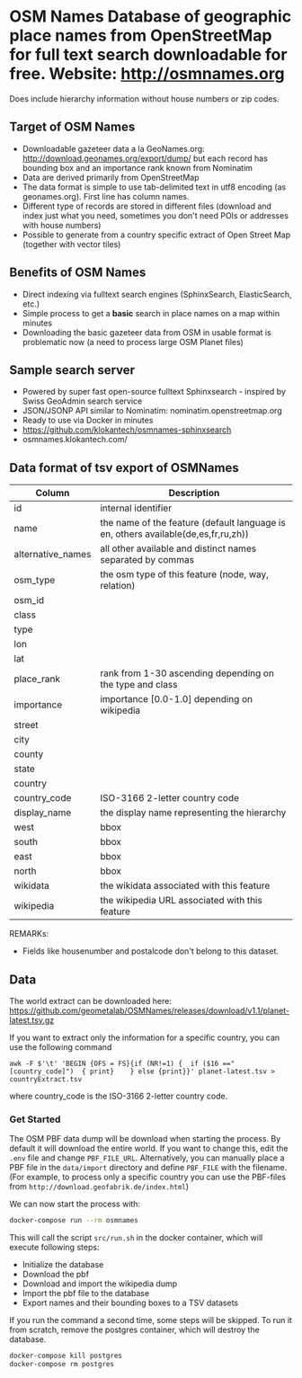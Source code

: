 # OSM Names Database of geographic place names from OpenStreetMap for full text search downloadable for free. Website: http://osmnames.org
Does include hierarchy information without house numbers or zip codes.

## Target of OSM Names

- Downloadable gazeteer data a la GeoNames.org: http://download.geonames.org/export/dump/ but each record has bounding box and an importance rank known from Nominatim
- Data are derived primarily from OpenStreetMap
- The data format is simple to use tab-delimited text in utf8 encoding (as geonames.org). First line has column names.
- Different type of records are stored in different files (download and index just what you need, sometimes you don't need POIs or addresses with house numbers)
- Possible to generate from a country specific extract of Open Street Map (together with vector tiles)

## Benefits of OSM Names

- Direct indexing via fulltext search engines (SphinxSearch, ElasticSearch, etc.)
- Simple process to get a **basic** search in place names on a map within minutes
- Downloading the basic gazeteer data from OSM in usable format is problematic now (a need to process large OSM Planet files)

## Sample search server

- Powered by super fast open-source fulltext Sphinxsearch - inspired by Swiss GeoAdmin search service
- JSON/JSONP API similar to Nominatim: nominatim.openstreetmap.org
- Ready to use via Docker in minutes
- https://github.com/klokantech/osmnames-sphinxsearch
- osmnames.klokantech.com/

## Data format of tsv export of OSMNames

| Column            | Description |
| -------------     | ------------- |
| id                | internal identifier
| name              | the name of the feature (default language is en, others available(de,es,fr,ru,zh))
| alternative_names | all other available and distinct names separated by commas
| osm_type          | the osm type of this feature (node, way, relation)
| osm_id            |
| class             |
| type              |
| lon               |
| lat               |
| place_rank        | rank from 1-30 ascending depending on the type and class
| importance        | importance [0.0-1.0] depending on wikipedia
| street            |
| city              |
| county            |
| state             |
| country           |
| country_code      | ISO-3166 2-letter country code
| display_name      | the display name representing the hierarchy
| west              | bbox
| south             | bbox
| east              | bbox
| north             | bbox
| wikidata          | the wikidata associated with this feature
| wikipedia         | the wikipedia URL associated with this feature

REMARKs:
* Fields like housenumber and postalcode don't belong to this dataset.

## Data

The world extract can be downloaded here:
https://github.com/geometalab/OSMNames/releases/download/v1.1/planet-latest.tsv.gz


If you want to extract only the information for a specific country, you can use the following command

```
awk -F $'\t' 'BEGIN {OFS = FS}{if (NR!=1) {  if ($16 =="[country_code]")  { print}    } else {print}}' planet-latest.tsv > countryExtract.tsv
```
where country_code is the ISO-3166 2-letter country code.



### Get Started

The OSM PBF data dump will be download when starting the process. By default it
will download the entire world. If you want to change this, edit the `.env`
file and change `PBF_FILE_URL`. Alternatively, you can manually place a PBF
file in the `data/import` directory and define `PBF_FILE` with the filename.
(For example, to process only a specific country you can use the PBF-files from
`http://download.geofabrik.de/index.html`)

We can now start the process with:
```bash
docker-compose run --rm osmnames
```

This will call the script `src/run.sh` in the docker container, which will execute following steps:
* Initialize the database
* Download the pbf
* Download and import the wikipedia dump
* Import the pbf file to the database
* Export names and their bounding boxes to a TSV datasets

If you run the command a second time, some steps will be skipped. To run it
from scratch, remove the postgres container, which will destroy the database.

```bash
docker-compose kill postgres
docker-compose rm postgres
```
